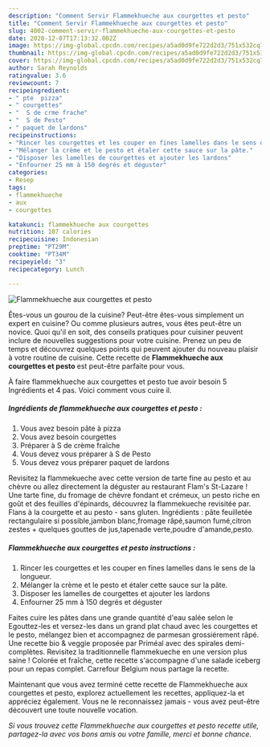 ```yaml
---
description: "Comment Servir Flammekhueche aux courgettes et pesto"
title: "Comment Servir Flammekhueche aux courgettes et pesto"
slug: 4002-comment-servir-flammekhueche-aux-courgettes-et-pesto
date: 2020-12-07T17:13:32.002Z
image: https://img-global.cpcdn.com/recipes/a5ad0d9fe722d2d3/751x532cq70/flammekhueche-aux-courgettes-et-pesto-photo-principale-de-la-recette.jpg
thumbnail: https://img-global.cpcdn.com/recipes/a5ad0d9fe722d2d3/751x532cq70/flammekhueche-aux-courgettes-et-pesto-photo-principale-de-la-recette.jpg
cover: https://img-global.cpcdn.com/recipes/a5ad0d9fe722d2d3/751x532cq70/flammekhueche-aux-courgettes-et-pesto-photo-principale-de-la-recette.jpg
author: Sarah Reynolds
ratingvalue: 3.6
reviewcount: 7
recipeingredient:
- " pte  pizza"
- " courgettes"
- "  S de crme frache"
- "  S de Pesto"
- " paquet de lardons"
recipeinstructions:
- "Rincer les courgettes et les couper en fines lamelles dans le sens de la longueur."
- "Mélanger la crème et le pesto et étaler cette sauce sur la pâte."
- "Disposer les lamelles de courgettes et ajouter les lardons"
- "Enfourner 25 mm à 150 degrés et déguster"
categories:
- Resep
tags:
- flammekhueche
- aux
- courgettes

katakunci: flammekhueche aux courgettes 
nutrition: 107 calories
recipecuisine: Indonesian
preptime: "PT29M"
cooktime: "PT34M"
recipeyield: "3"
recipecategory: Lunch

---
```



![Flammekhueche aux courgettes et pesto](https://img-global.cpcdn.com/recipes/a5ad0d9fe722d2d3/751x532cq70/flammekhueche-aux-courgettes-et-pesto-photo-principale-de-la-recette.jpg)

Êtes-vous un gourou de la cuisine? Peut-être êtes-vous simplement un expert en cuisine? Ou comme plusieurs autres, vous êtes peut-être un novice. Quoi qu'il en soit, des conseils pratiques pour cuisiner peuvent inclure de nouvelles suggestions pour votre cuisine. Prenez un peu de temps et découvrez quelques points qui peuvent ajouter du nouveau plaisir à votre routine de cuisine. Cette recette de <strong> Flammekhueche aux courgettes et pesto </strong> est peut-être parfaite pour vous.

<!--inarticleads1-->

À faire flammekhueche aux courgettes et pesto tue avoir besoin 5 Ingrédients et 4 pas. Voici comment vous cuire il.

##### Ingrédients de flammekhueche aux courgettes et pesto :

1. Vous avez besoin  pâte à pizza
1. Vous avez besoin  courgettes
1. Préparer  à S de crème fraîche
1. Vous devez vous préparer  à S de Pesto
1. Vous devez vous préparer  paquet de lardons


Revisitez la flammekueche avec cette version de tarte fine au pesto et au chèvre ou allez directement la déguster au restaurant Flam&#39;s St-Lazare ! Une tarte fine, du fromage de chèvre fondant et crémeux, un pesto riche en goût et des feuilles d&#39;épinards, découvrez la flammekueche revisitée par. Flans à la courgette et au pesto - sans gluten. Ingrédients : pâte feuilletée rectangulaire si possible,jambon blanc,fromage râpé,saumon fumé,citron zestes + quelques gouttes de jus,tapenade verte,poudre d&#39;amande,pesto. 

<!--inarticleads2-->

##### Flammekhueche aux courgettes et pesto instructions :

1. Rincer les courgettes et les couper en fines lamelles dans le sens de la longueur.
1. Mélanger la crème et le pesto et étaler cette sauce sur la pâte.
1. Disposer les lamelles de courgettes et ajouter les lardons
1. Enfourner 25 mm à 150 degrés et déguster


Faites cuire les pâtes dans une grande quantité d&#39;eau salée selon le Egouttez-les et versez-les dans un grand plat chaud avec les courgettes et le pesto, mélangez bien et accompagnez de parmesan grossiérement râpé. Une recette bio &amp; veggie proposée par Priméal avec des spirales demi-complètes. Revisitez la traditionnelle flammekueche en une version plus saine ! Colorée et fraîche, cette recette s&#39;accompagne d&#39;une salade iceberg pour un repas complet. Carrefour Belgium nous partage la recette. 

<!--inarticleads1-->

<p>
Maintenant que vous avez terminé cette recette de Flammekhueche aux courgettes et pesto, explorez actuellement les recettes, appliquez-la et appréciez également. Vous ne le reconnaissez jamais - vous avez peut-être découvert une toute nouvelle vocation.
</p>

<p>
<i>Si vous trouvez cette Flammekhueche aux courgettes et pesto recette utile, partagez-la avec vos bons amis ou votre famille, merci et bonne chance.</i>
</p>
